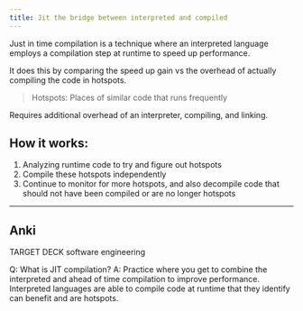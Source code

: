 ```yaml
---
title: Jit the bridge between interpreted and compiled
---
```

Just in time compilation is a technique where an interpreted language employs a compilation step at runtime to speed up performance.

It does this by comparing the speed up gain vs the overhead of actually compiling the code in hotspots.
> Hotspots: Places of similar code that runs frequently

Requires additional overhead of an interpreter, compiling, and linking.

## How it works:
1. Analyzing runtime code to try and figure out hotspots 
2. Compile these hotspots independently
3. Continue to monitor for more hotspots, and also decompile code that should not have been compiled or are no longer hotspots

---
## Anki

TARGET DECK
software engineering

Q: What is JIT compilation?
A: Practice where you get to combine the interpreted and ahead of time compilation to improve performance. Interpreted languages are able to compile code at runtime that they identify can benefit and are hotspots.
<!--ID: 1700558287038-->
